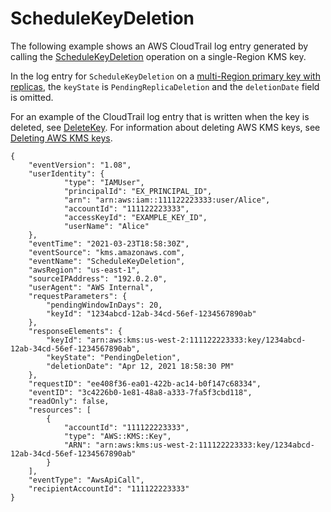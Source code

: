# ScheduleKeyDeletion<a name="ct-schedule-key-deletion"></a>

The following example shows an AWS CloudTrail log entry generated by calling the [ScheduleKeyDeletion](https://docs.aws.amazon.com/kms/latest/APIReference/API_ScheduleKeyDeletion.html) operation on a single\-Region KMS key\.

In the log entry for `ScheduleKeyDeletion` on a [multi\-Region primary key with replicas](multi-region-keys-delete.md#primary-delete), the `keyState` is `PendingReplicaDeletion` and the `deletionDate` field is omitted\.

For an example of the CloudTrail log entry that is written when the key is deleted, see [DeleteKey](ct-delete-key.md)\. For information about deleting AWS KMS keys, see [Deleting AWS KMS keys](deleting-keys.md)\.

```
{
    "eventVersion": "1.08",
    "userIdentity": {
            "type": "IAMUser",
            "principalId": "EX_PRINCIPAL_ID",
            "arn": "arn:aws:iam::111122223333:user/Alice",
            "accountId": "111122223333",
            "accessKeyId": "EXAMPLE_KEY_ID",
            "userName": "Alice"
    },
    "eventTime": "2021-03-23T18:58:30Z",
    "eventSource": "kms.amazonaws.com",
    "eventName": "ScheduleKeyDeletion",
    "awsRegion": "us-east-1",
    "sourceIPAddress": "192.0.2.0",
    "userAgent": "AWS Internal",
    "requestParameters": {
        "pendingWindowInDays": 20,
        "keyId": "1234abcd-12ab-34cd-56ef-1234567890ab"
    },
    "responseElements": {
        "keyId": "arn:aws:kms:us-west-2:111122223333:key/1234abcd-12ab-34cd-56ef-1234567890ab",
        "keyState": "PendingDeletion",
        "deletionDate": "Apr 12, 2021 18:58:30 PM"
    },
    "requestID": "ee408f36-ea01-422b-ac14-b0f147c68334",
    "eventID": "3c4226b0-1e81-48a8-a333-7fa5f3cbd118",
    "readOnly": false,
    "resources": [
        {
            "accountId": "111122223333",
            "type": "AWS::KMS::Key",
            "ARN": "arn:aws:kms:us-west-2:111122223333:key/1234abcd-12ab-34cd-56ef-1234567890ab"
        }
    ],
    "eventType": "AwsApiCall",
    "recipientAccountId": "111122223333"
}
```